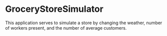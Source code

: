 # GroceryStoreSimulator
This application serves to simulate a store by changing the weather, number of workers present, and the number of average customers.
